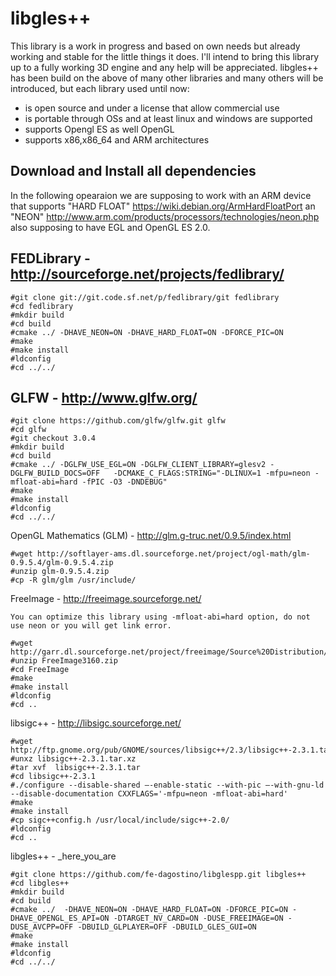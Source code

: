 libgles++
=========

This library is a work in progress and based on own needs but already working and stable for the little things it does.
I'll intend to bring this library up to a fully working 3D engine and any help will be appreciated.
libgles++ has been build on the above of many other libraries and many others will be introduced, but each library used until now:
 - is open source and under a license that allow commercial use
 - is portable through OSs and at least linux and windows are supported
 - supports Opengl ES as well OpenGL
 - supports x86,x86_64 and ARM architectures 


Download and Install all dependencies
-------------------------------------

In the following opearaion we are supposing to work with an ARM device that supports "HARD FLOAT" https://wiki.debian.org/ArmHardFloatPort an "NEON" http://www.arm.com/products/processors/technologies/neon.php also supposing to have EGL and OpenGL ES 2.0.

FEDLibrary - http://sourceforge.net/projects/fedlibrary/
----------
```
#git clone git://git.code.sf.net/p/fedlibrary/git fedlibrary
#cd fedlibrary 
#mkdir build 
#cd build
#cmake ../ -DHAVE_NEON=ON -DHAVE_HARD_FLOAT=ON -DFORCE_PIC=ON 
#make 
#make install 
#ldconfig 
#cd ../../ 
```

GLFW - http://www.glfw.org/
----
```
#git clone https://github.com/glfw/glfw.git glfw 
#cd glfw 
#git checkout 3.0.4
#mkdir build 
#cd build
#cmake ../ -DGLFW_USE_EGL=ON -DGLFW_CLIENT_LIBRARY=glesv2 -DGLFW_BUILD_DOCS=OFF   -DCMAKE_C_FLAGS:STRING="-DLINUX=1 -mfpu=neon -mfloat-abi=hard -fPIC -O3 -DNDEBUG" 
#make 
#make install 
#ldconfig 
#cd ../../ 
```

OpenGL Mathematics (GLM) - http://glm.g-truc.net/0.9.5/index.html
```
#wget http://softlayer-ams.dl.sourceforge.net/project/ogl-math/glm-0.9.5.4/glm-0.9.5.4.zip
#unzip glm-0.9.5.4.zip 
#cp -R glm/glm /usr/include/ 
```

FreeImage - http://freeimage.sourceforge.net/
```
You can optimize this library using -mfloat-abi=hard option, do not use neon or you will get link error.

#wget http://garr.dl.sourceforge.net/project/freeimage/Source%20Distribution/3.16.0/FreeImage3160.zip 
#unzip FreeImage3160.zip 
#cd FreeImage 
#make 
#make install 
#ldconfig
#cd .. 
```

libsigc++ - http://libsigc.sourceforge.net/
```
#wget http://ftp.gnome.org/pub/GNOME/sources/libsigc++/2.3/libsigc++-2.3.1.tar.xz
#unxz libsigc++-2.3.1.tar.xz
#tar xvf  libsigc++-2.3.1.tar
#cd libsigc++-2.3.1
#./configure --disable-shared –-enable-static --with-pic –-with-gnu-ld --disable-documentation CXXFLAGS='-mfpu=neon -mfloat-abi=hard' 
#make 
#make install 
#cp sigc++config.h /usr/local/include/sigc++-2.0/
#ldconfig 
#cd .. 
```

libgles++ - _here_you_are
```
#git clone https://github.com/fe-dagostino/libglespp.git libgles++
#cd libgles++ 
#mkdir build 
#cd build
#cmake ../  -DHAVE_NEON=ON -DHAVE_HARD_FLOAT=ON -DFORCE_PIC=ON -DHAVE_OPENGL_ES_API=ON -DTARGET_NV_CARD=ON -DUSE_FREEIMAGE=ON -DUSE_AVCPP=OFF -DBUILD_GLPLAYER=OFF -DBUILD_GLES_GUI=ON 
#make 
#make install 
#ldconfig 
#cd ../../ 
```

